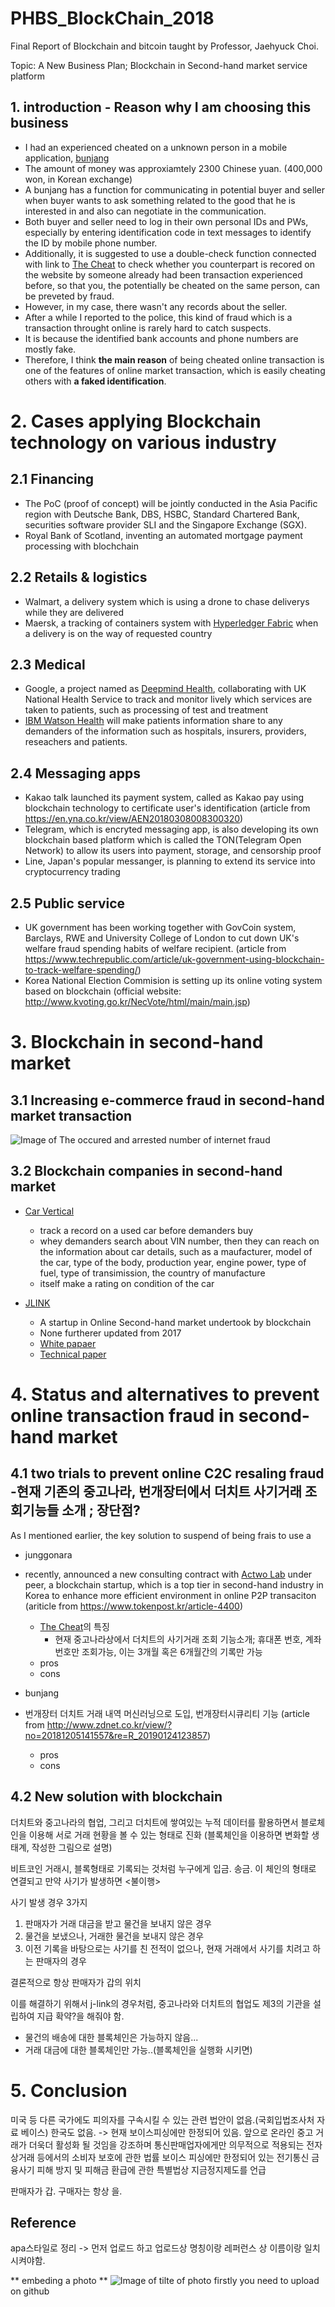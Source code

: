 # PHBS_BlockChain_2018

Final Report of Blockchain and bitcoin taught by Professor, Jaehyuck Choi.

Topic: A New Business Plan; Blockchain in Second-hand market service platform

## 1. introduction - Reason why I am choosing this business

- I had an experienced cheated on a unknown person in a mobile application, [bunjang](https://m.bunjang.co.kr/)
- The amount of money was approxiamtely 2300 Chinese yuan. (400,000 won, in Korean exchange) 
- A bunjang has a function for communicating in  potential buyer and seller when buyer wants to ask something related to the good that he is interested in and also can negotiate in the communication. 
- Both buyer and seller need to log in their own personal IDs and PWs, especially by entering identification code in text messages to identify the ID by mobile phone number. 
- Additionally, it is suggested to use a double-check function connected with link to [The Cheat](https://thecheat.co.kr/rb/?mod=_search) to check whether you counterpart is recored on the website by someone already had been transaction experienced before, so that you, the potentially be cheated on the same person, can be preveted by fraud.
- However, in my case, there wasn't any records about the seller. 
- After a while I reported to the police, this kind of fraud which is a transaction throught online is rarely hard to catch suspects. 
- It is because the identified bank accounts and phone numbers are mostly fake. 
- Therefore, I think **the main reason** of being cheated online transaction is one of the features of online market transaction, which is easily cheating others with **a faked identification**.

# 2. Cases applying Blockchain technology on various industry 

 ## 2.1 Financing
 
   - The PoC (proof of concept) will be jointly conducted in the Asia Pacific region with Deutsche Bank, DBS, HSBC, Standard Chartered Bank, securities software provider SLI and the Singapore Exchange (SGX).
   - Royal Bank of Scotland, inventing an automated mortgage payment processing with blochchain 

 ## 2.2 Retails & logistics
 
   - Walmart, a delivery system which is using a drone to chase deliverys while they are delivered
   - Maersk, a tracking of containers system with [Hyperledger Fabric](https://www.hyperledger.org/projects/fabric) when a delivery is on the way of requested country
    
 ## 2.3 Medical
 
   - Google, a project named as [Deepmind Health](https://deepmind.com/applied/deepmind-health/), collaborating with UK National Health Service to track and monitor lively which services are taken to patients, such as processing of test and treatment
   - [IBM Watson Health](https://www.ibm.com/watson/health/) will make patients information share to any demanders of the information such as hospitals, insurers, providers, reseachers and patients.
    
 ## 2.4 Messaging apps
 
   - Kakao talk launched its payment system, called as Kakao pay using blockchain technology to certificate user's identification (article from https://en.yna.co.kr/view/AEN20180308008300320)
   - Telegram, which is encryted messaging app, is also developing its own blockchain based platform which is called the TON(Telegram Open Network) to allow its users into payment, storage, and censorship proof
   - Line, Japan's popular messanger, is planning to extend its service into cryptocurrency trading
     
## 2.5 Public service

   - UK government has been working together with GovCoin system, Barclays, RWE and University College of London to cut down UK's welfare fraud spending habits of welfare recipient. (article from https://www.techrepublic.com/article/uk-government-using-blockchain-to-track-welfare-spending/)
   - Korea National Election Commision is setting up its online voting system based on blockchain (official website: http://www.kvoting.go.kr/NecVote/html/main/main.jsp)
  
# 3. Blockchain in second-hand market

## 3.1 Increasing e-commerce fraud in second-hand market transaction

![Image of **The occured and arrested number of internet fraud**](https://github.com/dahyeshon/PHBS_BlockChain_2018/blob/master/pictures/pic1.png)
  
## 3.2 Blockchain companies in second-hand market
 
   - [Car Vertical](https://www.carvertical.com/)
     - track a record on a used car before demanders buy
     - whey demanders search about VIN number, then they can reach on the information about car details, such as a maufacturer, model of the car, type of the body, production year, engine power, type of fuel, type of transimission, the country of manufacture
     - itself make a rating on condition of the car

   - [JLINK](https://www.jlinkcoin.com/)
     - A startup in Online Second-hand market undertook by blockchain 
     - None furtherer updated from 2017
     - [White papaer](https://www.jlinkcoin.com/pdf/JLinkCoinWhitePaper.pdf)
     - [Technical paper](https://www.jlinkcoin.com/pdf/JLinkCoinTechnicalPaper.pdf)
     
# 4. Status and alternatives to prevent online transaction fraud in second-hand market 

## 4.1 two trials to prevent online C2C resaling fraud -현재 기존의 중고나라, 번개장터에서 더치트 사기거래 조회기능들 소개 ; 장단점?

As I mentioned earlier, the key solution to suspend of being frais to use a 

- junggonara
 - recently, announced a new consulting contract with [Actwo Lab](https://peer.com/) under peer, a blockchain startup, which is a top tier in second-hand industry in Korea to enhance more efficient environment in online P2P transaciton (ariticle from https://www.tokenpost.kr/article-4400)
   - [The Cheat](https://thecheat.co.kr/rb/?mod=_search)의 특징
     - 현재 중고나라상에서 더치트의 사기거래 조회 기능소개; 휴대폰 번호, 계좌번호만 조회가능, 이는 3개월 혹은 6개월간의 기록만 가능
   - pros
   - cons
  
- bunjang
 - 번개장터 더치트 거래 내역 머신러닝으로 도입, 번개장터시큐리티 기능 (article from http://www.zdnet.co.kr/view/?no=20181205141557&re=R_20190124123857)
   - pros
   - cons
 
 ## 4.2 New solution with blockchain

더치트와 중고나라의 협업, 그리고
더치트에 쌓여있는 누적 데이터를 활용하면서 
블로체인을 이용해 서로 거래 현황을 볼 수 있는 형태로 진화
(블록체인을 이용하면 변화할 생태계, 작성한 그림으로 설명)



비트코인 거래시, 블록형태로 기록되는 것처럼 누구에게 입금. 송금. 이 체인의 형태로 연결되고
만약 사기가 발생하면 <불이행>

사기 발생 경우 3가지
1. 판매자가 거래 대금을 받고 물건을 보내지 않은 경우
2. 물건을 보냈으나, 거래한 물건을 보내지 않은 경우
3. 이전 기록을 바탕으로는 사기를 친 전적이 없으나, 현재 거래에서 사기를 치려고 하는 판매자의 경우

결론적으로 항상 판매자가 갑의 위치

이를 해결하기 위해서
j-link의 경우처럼, 중고나라와 더치트의 협업도 제3의 기관을 설립하여 지급 확약?을 해줘야 함.

+ 물건의 배송에 대한 블록체인은 가능하지 않음...
+ 거래 대금에 대한 블록체인만 가능..(블록체인을 실행화 시키면)



# 5. Conclusion
미국 등 다른 국가에도 피의자를 구속시킬 수 있는 관련 법안이 없음.(국회입법조사처 자료 베이스)
한국도 없음. -> 현재 보이스피싱에만 한정되어 있음.
앞으로 온라인 중고 거래가 더욱더 활성화 될 것임을 강조하며
통신판매업자에게만 의무적으로 적용되는 전자상거래 등에서의 소비자 보호에 관한 법률
보이스 피싱에만 한정되어 있는 전기통신 금융사기 피해 방지 및 피해금 환급에 관한 특별법상 지금정지제도를 언급

판매자가 갑. 
구매자는 항상 을.

## Reference
 apa스타일로 정리 -> 먼저 업로드 하고 업로드상 명칭이랑 레퍼런스 상 이름이랑 일치 시켜야함.
 

** embeding a photo **
![Image of **tilte of photo**](https://octodex.github.com/images/5._IELTS_6.jpg)
firstly you need to upload on github
